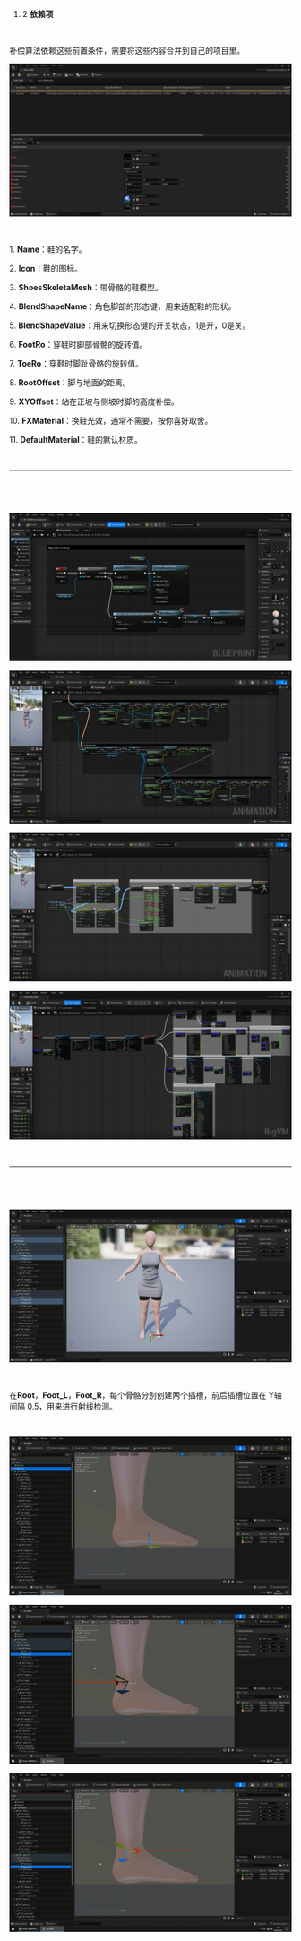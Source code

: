 1.  2 **依赖项**

&nbsp;

补偿算法依赖这些前置条件，需要将这些内容合并到自己的项目里。

![1.2.1.png](../../_resources/1.2.1.png)

&nbsp;

1\. **Name**：鞋的名字。

2\. **Icon**：鞋的图标。

3\. **ShoesSkeletaMesh**：带骨骼的鞋模型。

4\. **BlendShapeName**：角色脚部的形态键，用来适配鞋的形状。

5\. **BlendShapeValue**：用来切换形态键的开关状态，1是开，0是关。

6\. **FootRo**：穿鞋时脚部骨骼的旋转值。

7\. **ToeRo**：穿鞋时脚趾骨骼的旋转值。

8\. **RootOffset**：脚与地面的距离。

9\. **XYOffset**：站在正坡与侧坡时脚的高度补偿。

10\. **FXMaterial**：换鞋光效，通常不需要，按你喜好取舍。

11\. **DefaultMaterial**：鞋的默认材质。

&nbsp;

* * *

&nbsp;

&nbsp;

![1.2.2.png](../../_resources/1.2.2.png)

![1.2.3.png](../../_resources/1.2.3.png)

![1.2.4.png](../../_resources/1.2.4.png)

![1.2.5.png](../../_resources/1.2.5.png)

&nbsp;

* * *

&nbsp;

&nbsp;

![1.2.6.png](../../_resources/1.2.6.png)

&nbsp;

在**Root**，**Foot_L**，**Foot_R**，每个骨骼分别创建两个插槽，前后插槽位置在 Y轴 间隔 0.5，用来进行射线检测。

&nbsp;

![1.2.7.gif](../../_resources/1.2.7.gif)

![1.2.8.gif](../../_resources/1.2.8.gif)

![1.2.9.gif](../../_resources/1.2.9.gif)

&nbsp;